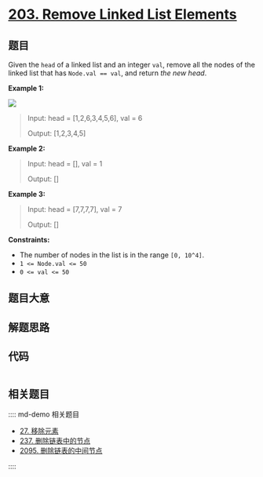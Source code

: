 # [203. Remove Linked List Elements](https://leetcode.com/problems/remove-linked-list-elements/)

## 题目

Given the `head` of a linked list and an integer `val`, remove all the nodes
of the linked list that has `Node.val == val`, and return _the new head_.

**Example 1:**

![](https://assets.leetcode.com/uploads/2021/03/06/removelinked-list.jpg)

> Input: head = [1,2,6,3,4,5,6], val = 6
>
> Output: [1,2,3,4,5]

**Example 2:**

> Input: head = [], val = 1
>
> Output: []

**Example 3:**

> Input: head = [7,7,7,7], val = 7
>
> Output: []

**Constraints:**

- The number of nodes in the list is in the range `[0, 10^4]`.
- `1 <= Node.val <= 50`
- `0 <= val <= 50`

## 题目大意

## 解题思路

## 代码

```javascript

```

## 相关题目

:::: md-demo 相关题目

- [27. 移除元素](./0027.md)
- [237. 删除链表中的节点](./0237.md)
- [2095. 删除链表的中间节点](https://leetcode.com/problems/delete-the-middle-node-of-a-linked-list)

::::
